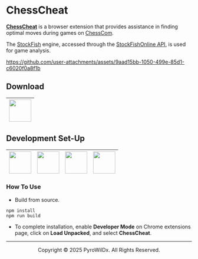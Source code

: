 # ChessCheat

[**ChessCheat**](https://github.com/PyroWilDx/ChessCheat/) is a browser extension that provides assistance in finding optimal moves during games on [ChessCom](https://www.chess.com/).

The [StockFish](https://stockfishchess.org/) engine, accessed through the [StockFishOnline API](https://www.stockfish.online/), is used for game analysis.

https://github.com/user-attachments/assets/9aad15bb-1050-499e-85d1-c6020f0a8f1b

## Download

<div align="center">

| [<img src="https://cdn.jsdelivr.net/gh/devicons/devicon@latest/icons/chrome/chrome-original.svg" width="60"/>](https://www.mediafire.com/file/s99vxz4gr8nva71/ChessCheat.crx/) |
|---|

</div>

## Development Set-Up

<div align="center">

| [<img src="https://cdn.jsdelivr.net/gh/devicons/devicon@latest/icons/typescript/typescript-original.svg" width="60"/>](https://www.typescriptlang.org/) | [<img src="https://cdn.jsdelivr.net/gh/devicons/devicon@latest/icons/nodejs/nodejs-original.svg" width="60"/>](https://nodejs.org/) | [<img src="https://cdn.jsdelivr.net/gh/devicons/devicon@latest/icons/vscode/vscode-original.svg" width="60"/>](https://code.visualstudio.com/) | [<img src="https://cdn.jsdelivr.net/gh/devicons/devicon@latest/icons/windows8/windows8-original.svg" width="60"/>](https://www.microsoft.com/windows/) |
|---|---|---|---|

</div>

### How To Use

- Build from source.

```
npm install
npm run build
```

- To complete installation, enable **Developer Mode** on Chrome extensions page, click on **Load Unpacked**, and select **ChessCheat**.

---

<div align="center">
  Copyright &#169; 2025 PyroWilDx. All Rights Reserved.
</div>
